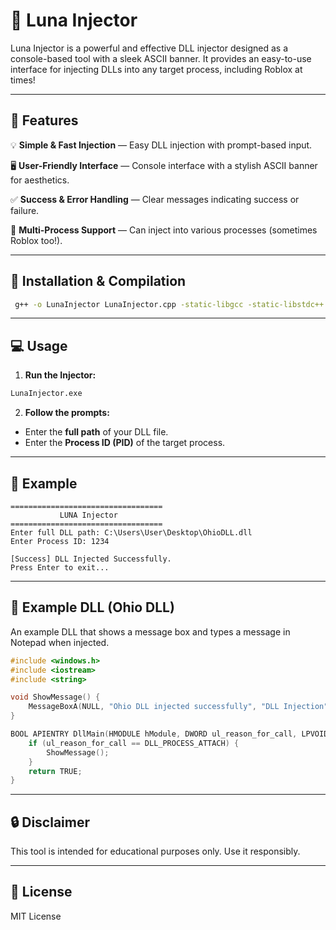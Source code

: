 # 🌙 Luna Injector

Luna Injector is a powerful and effective DLL injector designed as a console-based tool with a sleek ASCII banner. It provides an easy-to-use interface for injecting DLLs into any target process, including Roblox at times!

---

## 📌 Features
💡 **Simple & Fast Injection** — Easy DLL injection with prompt-based input.

🖥️ **User-Friendly Interface** — Console interface with a stylish ASCII banner for aesthetics.

✅ **Success & Error Handling** — Clear messages indicating success or failure.

🎯 **Multi-Process Support** — Can inject into various processes (sometimes Roblox too!).

---

## 🚀 Installation & Compilation

```bash
 g++ -o LunaInjector LunaInjector.cpp -static-libgcc -static-libstdc++
```

---

## 💻 Usage
1. **Run the Injector:**
```bash
LunaInjector.exe
```

2. **Follow the prompts:**
- Enter the **full path** of your DLL file.
- Enter the **Process ID (PID)** of the target process.

---

## 📸 Example
```
==================================
           LUNA Injector          
==================================
Enter full DLL path: C:\Users\User\Desktop\OhioDLL.dll
Enter Process ID: 1234

[Success] DLL Injected Successfully.
Press Enter to exit...
```

---

## 📂 Example DLL (Ohio DLL)
An example DLL that shows a message box and types a message in Notepad when injected.

```cpp
#include <windows.h>
#include <iostream>
#include <string>

void ShowMessage() {
    MessageBoxA(NULL, "Ohio DLL injected successfully", "DLL Injection", MB_OK | MB_ICONINFORMATION);
}

BOOL APIENTRY DllMain(HMODULE hModule, DWORD ul_reason_for_call, LPVOID lpReserved) {
    if (ul_reason_for_call == DLL_PROCESS_ATTACH) {
        ShowMessage();
    }
    return TRUE;
}
```

---

## 🔒 Disclaimer
This tool is intended for educational purposes only. Use it responsibly.

---

## 📜 License
MIT License

